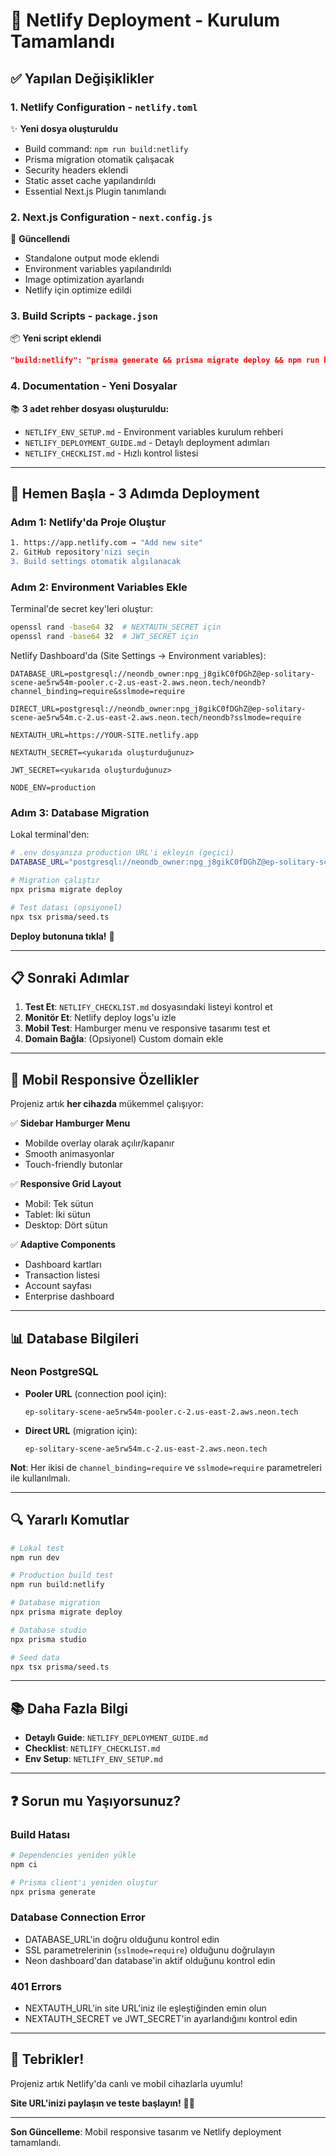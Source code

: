 # 🎉 Netlify Deployment - Kurulum Tamamlandı

## ✅ Yapılan Değişiklikler

### 1. **Netlify Configuration** - `netlify.toml`
✨ **Yeni dosya oluşturuldu**
- Build command: `npm run build:netlify`
- Prisma migration otomatik çalışacak
- Security headers eklendi
- Static asset cache yapılandırıldı
- Essential Next.js Plugin tanımlandı

### 2. **Next.js Configuration** - `next.config.js`
🔧 **Güncellendi**
- Standalone output mode eklendi
- Environment variables yapılandırıldı
- Image optimization ayarlandı
- Netlify için optimize edildi

### 3. **Build Scripts** - `package.json`
📦 **Yeni script eklendi**
```json
"build:netlify": "prisma generate && prisma migrate deploy && npm run build"
```

### 4. **Documentation** - Yeni Dosyalar
📚 **3 adet rehber dosyası oluşturuldu:**
- `NETLIFY_ENV_SETUP.md` - Environment variables kurulum rehberi
- `NETLIFY_DEPLOYMENT_GUIDE.md` - Detaylı deployment adımları
- `NETLIFY_CHECKLIST.md` - Hızlı kontrol listesi

---

## 🚀 Hemen Başla - 3 Adımda Deployment

### Adım 1: Netlify'da Proje Oluştur
```bash
1. https://app.netlify.com → "Add new site"
2. GitHub repository'nizi seçin
3. Build settings otomatik algılanacak
```

### Adım 2: Environment Variables Ekle

Terminal'de secret key'leri oluştur:
```bash
openssl rand -base64 32  # NEXTAUTH_SECRET için
openssl rand -base64 32  # JWT_SECRET için
```

Netlify Dashboard'da (Site Settings → Environment variables):
```
DATABASE_URL=postgresql://neondb_owner:npg_j8gikC0fDGhZ@ep-solitary-scene-ae5rw54m-pooler.c-2.us-east-2.aws.neon.tech/neondb?channel_binding=require&sslmode=require

DIRECT_URL=postgresql://neondb_owner:npg_j8gikC0fDGhZ@ep-solitary-scene-ae5rw54m.c-2.us-east-2.aws.neon.tech/neondb?sslmode=require

NEXTAUTH_URL=https://YOUR-SITE.netlify.app

NEXTAUTH_SECRET=<yukarıda oluşturduğunuz>

JWT_SECRET=<yukarıda oluşturduğunuz>

NODE_ENV=production
```

### Adım 3: Database Migration

Lokal terminal'den:
```bash
# .env dosyanıza production URL'i ekleyin (geçici)
DATABASE_URL="postgresql://neondb_owner:npg_j8gikC0fDGhZ@ep-solitary-scene-ae5rw54m-pooler.c-2.us-east-2.aws.neon.tech/neondb?channel_binding=require&sslmode=require"

# Migration çalıştır
npx prisma migrate deploy

# Test datası (opsiyonel)
npx tsx prisma/seed.ts
```

**Deploy butonuna tıkla!** 🎊

---

## 📋 Sonraki Adımlar

1. **Test Et**: `NETLIFY_CHECKLIST.md` dosyasındaki listeyi kontrol et
2. **Monitör Et**: Netlify deploy logs'u izle
3. **Mobil Test**: Hamburger menu ve responsive tasarımı test et
4. **Domain Bağla**: (Opsiyonel) Custom domain ekle

---

## 🎯 Mobil Responsive Özellikler

Projeniz artık **her cihazda** mükemmel çalışıyor:

✅ **Sidebar Hamburger Menu**
- Mobilde overlay olarak açılır/kapanır
- Smooth animasyonlar
- Touch-friendly butonlar

✅ **Responsive Grid Layout**
- Mobil: Tek sütun
- Tablet: İki sütun
- Desktop: Dört sütun

✅ **Adaptive Components**
- Dashboard kartları
- Transaction listesi
- Account sayfası
- Enterprise dashboard

---

## 📊 Database Bilgileri

### Neon PostgreSQL
- **Pooler URL** (connection pool için): 
  ```
  ep-solitary-scene-ae5rw54m-pooler.c-2.us-east-2.aws.neon.tech
  ```
- **Direct URL** (migration için):
  ```
  ep-solitary-scene-ae5rw54m.c-2.us-east-2.aws.neon.tech
  ```

**Not**: Her ikisi de `channel_binding=require` ve `sslmode=require` parametreleri ile kullanılmalı.

---

## 🔍 Yararlı Komutlar

```bash
# Lokal test
npm run dev

# Production build test
npm run build:netlify

# Database migration
npx prisma migrate deploy

# Database studio
npx prisma studio

# Seed data
npx tsx prisma/seed.ts
```

---

## 📚 Daha Fazla Bilgi

- **Detaylı Guide**: `NETLIFY_DEPLOYMENT_GUIDE.md`
- **Checklist**: `NETLIFY_CHECKLIST.md`
- **Env Setup**: `NETLIFY_ENV_SETUP.md`

---

## ❓ Sorun mu Yaşıyorsunuz?

### Build Hatası
```bash
# Dependencies yeniden yükle
npm ci

# Prisma client'ı yeniden oluştur
npx prisma generate
```

### Database Connection Error
- DATABASE_URL'in doğru olduğunu kontrol edin
- SSL parametrelerinin (`sslmode=require`) olduğunu doğrulayın
- Neon dashboard'dan database'in aktif olduğunu kontrol edin

### 401 Errors
- NEXTAUTH_URL'in site URL'iniz ile eşleştiğinden emin olun
- NEXTAUTH_SECRET ve JWT_SECRET'in ayarlandığını kontrol edin

---

## 🎊 Tebrikler!

Projeniz artık Netlify'da canlı ve mobil cihazlarla uyumlu! 

**Site URL'inizi paylaşın ve teste başlayın!** 📱✨

---

**Son Güncelleme**: Mobil responsive tasarım ve Netlify deployment tamamlandı.

